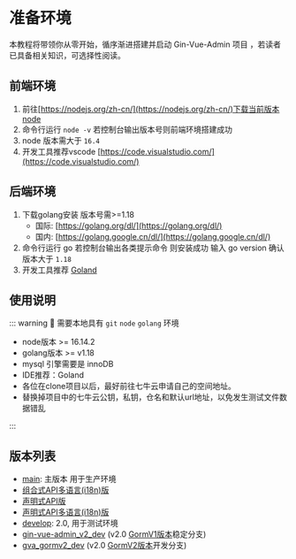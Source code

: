 
# 准备环境

本教程将带领你从零开始，循序渐进搭建并启动 Gin-Vue-Admin 项目 ，若读者已具备相关知识，可选择性阅读。


## 前端环境

1. 前往[https://nodejs.org/zh-cn/](https://nodejs.org/zh-cn/)下载当前版本node 
2. 命令行运行 ```node -v``` 若控制台输出版本号则前端环境搭建成功 
3. node 版本需大于 `16.4`
4. 开发工具推荐vscode [https://code.visualstudio.com/](https://code.visualstudio.com/)

## 后端环境

1. 下载golang安装 版本号需>=1.18
    - 国际: [https://golang.org/dl/](https://golang.org/dl/)
    - 国内: [https://golang.google.cn/dl/](https://golang.google.cn/dl/)
2. 命令行运行 go 若控制台输出各类提示命令 则安装成功 输入 go version 确认版本大于 `1.18`
3. 开发工具推荐 [Goland](https://www.jetbrains.com/go/)



## 使用说明


::: warning 🧁 需要本地具有 `git` `node` `golang` 环境
- node版本 >= 16.14.2
- golang版本 >= v1.18
- mysql 引擎需要是  <span class="bg-red-600 text-white rounded font-medium dark:bg-red-500 px-1" >innoDB</span>
- IDE推荐：Goland
- 各位在clone项目以后，最好前往七牛云申请自己的空间地址。
- 替换掉项目中的七牛云公钥，私钥，仓名和默认url地址，以免发生测试文件数据错乱

:::



## 版本列表

- [main](https://github.com/flipped-aurora/gin-vue-admin/tree/main): 主版本 用于生产环境
- [组合式API多语言(i18n)版](https://github.com/flipped-aurora/gin-vue-admin/tree/i18n-dev-new)
- [声明式API版](https://github.com/flipped-aurora/gin-vue-admin/tree/v2.4.x)
- [声明式API多语言(i18n)版](https://github.com/flipped-aurora/gin-vue-admin/tree/i18n-dev)
- [develop](https://github.com/flipped-aurora/gin-vue-admin/tree/develop): 2.0, 用于测试环境
- [gin-vue-admin_v2_dev](https://github.com/flipped-aurora/gin-vue-admin/tree/gin-vue-admin_v2_dev) (v2.0 [GormV1版本](https://v1.gorm.io/)稳定分支)
- [gva_gormv2_dev](https://github.com/flipped-aurora/gin-vue-admin/tree/gva_gormv2_dev) (v2.0 [GormV2版本](https://v2.gorm.io/)开发分支)

